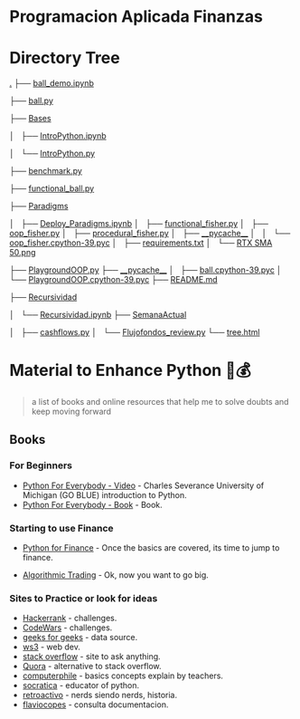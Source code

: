 # Programacion Aplicada Finanzas

Directory Tree
==============

[.](./)
├── [ball\_demo.ipynb](./ball_demo.ipynb)

├── [ball.py](./ball.py)

├── [Bases](./Bases/)

│   ├── [IntroPython.ipynb](./Bases/IntroPython.ipynb)

│   └── [IntroPython.py](./Bases/IntroPython.py)

├── [benchmark.py](./benchmark.py)

├── [functional\_ball.py](./functional_ball.py)

├── [Paradigms](./Paradigms/)

│   ├── [Deploy\_Paradigms.ipynb](./Paradigms/Deploy_Paradigms.ipynb)
│   ├── [functional\_fisher.py](./Paradigms/functional_fisher.py)
│   ├── [oop\_fisher.py](./Paradigms/oop_fisher.py)
│   ├── [procedural\_fisher.py](./Paradigms/procedural_fisher.py)
│   ├── [\_\_pycache\_\_](./Paradigms/__pycache__/)
│   │   └── [oop\_fisher.cpython-39.pyc](./Paradigms/__pycache__/oop_fisher.cpython-39.pyc)
│   ├── [requirements.txt](./Paradigms/requirements.txt)
│   └── [RTX SMA 50.png](./Paradigms/RTX%20SMA%2050.png)

├── [PlaygroundOOP.py](./PlaygroundOOP.py)
├── [\_\_pycache\_\_](./__pycache__/)
│   ├── [ball.cpython-39.pyc](./__pycache__/ball.cpython-39.pyc)
│   └── [PlaygroundOOP.cpython-39.pyc](./__pycache__/PlaygroundOOP.cpython-39.pyc)
├── [README.md](./README.md)

├── [Recursividad](./Recursividad/)

│   └── [Recursividad.ipynb](./Recursividad/Recursividad.ipynb)
├── [SemanaActual](./SemanaActual/)

│   ├── [cashflows.py](./SemanaActual/cashflows.py)
│   └── [Flujofondos\_review.py](./SemanaActual/Flujofondos_review.py)
└── [tree.html](./tree.html)

# Material to Enhance Python 🎩💰

> a list of books and online resources that help me to solve doubts and keep moving forward

## Books

### For Beginners

* [Python For Everybody - Video](https://www.youtube.com/watch?v=UjeNA_JtXME&list=PLlRFEj9H3Oj7Bp8-DfGpfAfDBiblRfl5p) - Charles Severance University of Michigan (GO BLUE) introduction to Python.
* [Python For Everybody - Book](https://do1.dr-chuck.com/pythonlearn/EN_us/pythonlearn.pdf) - Book.

### Starting to use Finance

* [Python for Finance](https://github.com/yhilpisch/py4fi2nd) - Once the basics are covered, its time to jump to finance.

* [Algorithmic Trading](https://github.com/PacktPublishing/Learn-Algorithmic-Trading) - Ok, now you want to go big.


### Sites to Practice or look for ideas

* [Hackerrank](https://www.hackerrank.com/domains/python) - challenges.
* [CodeWars](https://www.codewars.com/collections/basic-python) - challenges.
* [geeks for geeks](https://www.geeksforgeeks.org/) - data source.
* [ws3](https://www.w3schools.com/) - web dev.
* [stack overflow](https://stackoverflow.com/) - site to ask anything.
* [Quora](https://python-programming.quora.com/) - alternative to stack overflow. 
* [computerphile](https://www.youtube.com/@Computerphile) - basics concepts explain by teachers.
* [socratica](https://www.youtube.com/watch?v=nxjwB8up2gI&t=168s) - educator of python.
* [retroactivo](https://www.youtube.com/watch?v=Y2m6bXB2LG4&t=3402s) - nerds siendo nerds, historia.
* [flaviocopes](https://flaviocopes.com/book/read/python/) - consulta documentacion.
